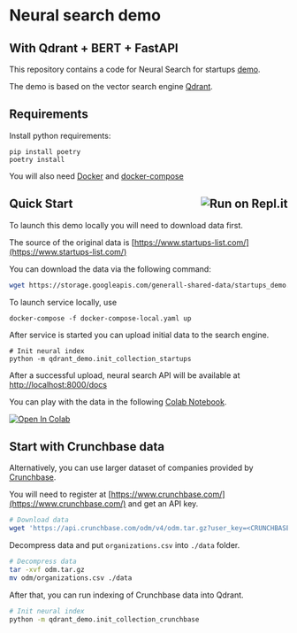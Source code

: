 
# Neural search demo 
## With Qdrant + BERT + FastAPI

This repository contains a code for Neural Search for startups [demo](https://demo.qdrant.tech).

The demo is based on the vector search engine [Qdrant](https://github.com/qdrant/qdrant).

## Requirements
Install python requirements:

```
pip install poetry
poetry install
```

You will also need [Docker](https://docs.docker.com/get-docker/) and [docker-compose](https://docs.docker.com/compose/install/)

## Quick Start <a href="https://replit.com/new/github/qdrant/qdrant_demo"><img align="right" src="https://replit.com/badge/github/qdrant/qdrant_demo" alt="Run on Repl.it"></a>

To launch this demo locally you will need to download data first.

The source of the original data is [https://www.startups-list.com/](https://www.startups-list.com/)

You can download the data via the following command:

```bash
wget https://storage.googleapis.com/generall-shared-data/startups_demo.json -P data/
```

To launch service locally, use

```
docker-compose -f docker-compose-local.yaml up
```

After service is started you can upload initial data to the search engine.

```
# Init neural index
python -m qdrant_demo.init_collection_startups
```

After a successful upload, neural search API will be available at [http://localhost:8000/docs](http://localhost:8000/docs) 

You can play with the data in the following [Colab Notebook](https://colab.research.google.com/drive/1kPktoudAP8Tu8n8l-iVMOQhVmHkWV_L9?usp=sharing).

[![Open In Colab](https://colab.research.google.com/assets/colab-badge.svg)](https://colab.research.google.com/drive/1kPktoudAP8Tu8n8l-iVMOQhVmHkWV_L9?usp=sharing)


## Start with Crunchbase data

Alternatively, you can use larger dataset of companies provided by [Crunchbase](https://www.crunchbase.com/).

You will need to register at [https://www.crunchbase.com/](https://www.crunchbase.com/) and get an API key.

```bash
# Download data
wget 'https://api.crunchbase.com/odm/v4/odm.tar.gz?user_key=<CRUNCHBASE-API-KEY>' -O odm.tar.gz
```

Decompress data and put `organizations.csv` into `./data` folder.

```bash
# Decompress data
tar -xvf odm.tar.gz
mv odm/organizations.csv ./data
```

After that, you can run indexing of Crunchbase data into Qdrant.

```bash
# Init neural index
python -m qdrant_demo.init_collection_crunchbase
```

